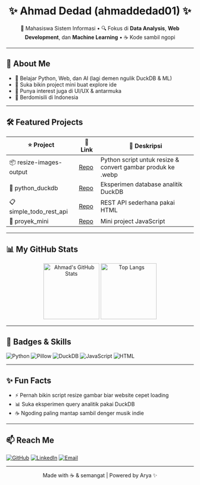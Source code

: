 <h1 align="center">✨ Ahmad Dedad (ahmaddedad01) ✨</h1>

<p align="center">
  🌱 Mahasiswa Sistem Informasi • 🔍 Fokus di <b>Data Analysis</b>, <b>Web Development</b>, dan <b>Machine Learning</b> • ☕ Kode sambil ngopi
</p>

---

## 🚀 About Me
- 🧠 Belajar Python, Web, dan AI (lagi demen ngulik DuckDB & ML)
- 🧩 Suka bikin project mini buat explore ide
- 🎨 Punya interest juga di UI/UX & antarmuka
- 🏡 Berdomisili di Indonesia

---

## 🛠️ Featured Projects
| ⭐ Project | 🔗 Link | 📝 Deskripsi |
|--|--|--|
| 📦 resize-images-output | [Repo](https://github.com/ahmaddedad01/resize-images-output) | Python script untuk resize & convert gambar produk ke .webp |
| 🐥 python_duckdb | [Repo](https://github.com/ahmaddedad01/python_duckdb) | Eksperimen database analitik DuckDB |
| 📋 simple_todo_rest_api | [Repo](https://github.com/ahmaddedad01/simple_todo_rest_api) | REST API sederhana pakai HTML |
| 🌱 proyek_mini | [Repo](https://github.com/ahmaddedad01/proyek_mini) | Mini project JavaScript |

---

## 📊 My GitHub Stats
<p align="center">
  <img src="https://github-readme-stats.vercel.app/api?username=ahmaddedad01&show_icons=true&theme=tokyonight" alt="Ahmad's GitHub Stats" height="150"/>
  <img src="https://github-readme-stats.vercel.app/api/top-langs/?username=ahmaddedad01&layout=compact&theme=tokyonight" alt="Top Langs" height="150"/>
</p>

---

## 🏅 Badges & Skills
![Python](https://img.shields.io/badge/Python-3776AB?style=for-the-badge&logo=python&logoColor=white)
![Pillow](https://img.shields.io/badge/Pillow-%23C0A0C0?style=for-the-badge)
![DuckDB](https://img.shields.io/badge/DuckDB-ffc107?style=for-the-badge)
![JavaScript](https://img.shields.io/badge/JavaScript-F7DF1E?style=for-the-badge&logo=javascript&logoColor=black)
![HTML](https://img.shields.io/badge/HTML5-E34F26?style=for-the-badge&logo=html5&logoColor=white)

---

## ✨ Fun Facts
- ⚡ Pernah bikin script resize gambar biar website cepet loading
- 📊 Suka eksperimen query analitik pakai DuckDB
- ☕ Ngoding paling mantap sambil denger musik indie

---

## 📫 Reach Me
[![GitHub](https://img.shields.io/badge/GitHub-%2312100E?style=for-the-badge&logo=github&logoColor=white)](https://github.com/ahmaddedad01)
[![LinkedIn](https://img.shields.io/badge/LinkedIn-%230077B5?style=for-the-badge&logo=linkedin&logoColor=white)](https://linkedin.com/in/yourusername) <!-- Ganti yourusername -->
[![Email](https://img.shields.io/badge/Email-%23D14836?style=for-the-badge&logo=gmail&logoColor=white)](mailto:youremail@example.com) <!-- Ganti youremail -->

---

<p align="center">
  Made with ☕ & semangat | Powered by Arya ✨
</p>
